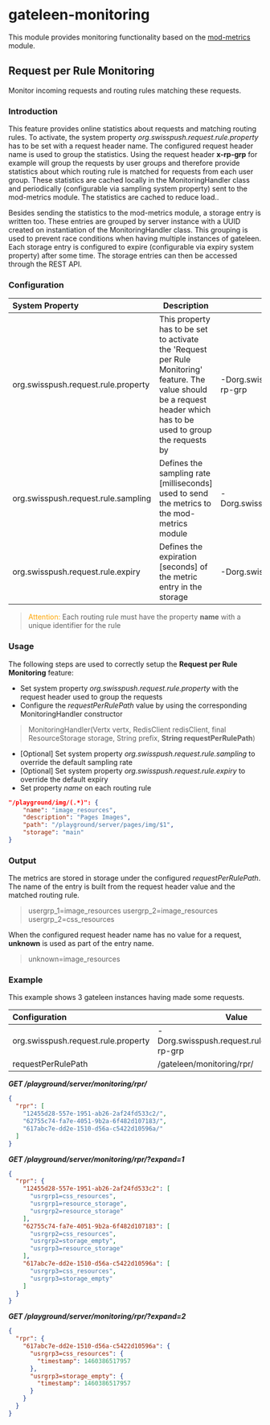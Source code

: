 # gateleen-monitoring
This module provides monitoring functionality based on the [mod-metrics](https://github.com/swisspush/mod-metrics) module.

## Request per Rule Monitoring
Monitor incoming requests and routing rules matching these requests.

### Introduction
This feature provides online statistics about requests and matching routing rules. To activate, the system property _org.swisspush.request.rule.property_ has to be set with a request header name.
The configured request header name is used to group the statistics. Using the request header **x-rp-grp** for example will group the requests by user groups and therefore provide statistics about which routing rule is matched for requests from each user group.
These statistics are cached locally in the MonitoringHandler class and periodically (configurable via sampling system property) sent to the mod-metrics module. The statistics are cached to reduce load..
 
Besides sending the statistics to the mod-metrics module, a storage entry is written too. These entries are grouped by server instance with a UUID created on instantiation of the MonitoringHandler class. This grouping is used to prevent race conditions when having multiple instances of gateleen.
Each storage entry is configured to expire (configurable via expiry system property) after some time. The storage entries can then be accessed through the REST API. 

### Configuration
| System Property                     | Description      | Example |
|:----------------------------------- | -----------------| ------- |
| org.swisspush.request.rule.property | This property has to be set to activate the 'Request per Rule Monitoring' feature. The value should be a request header which has to be used to group the requests by | -Dorg.swisspush.request.rule.property=x-rp-grp |
| org.swisspush.request.rule.sampling | Defines the sampling rate [milliseconds] used to send the metrics to the mod-metrics module | -Dorg.swisspush.request.rule.sampling=30000 |
| org.swisspush.request.rule.expiry   | Defines the expiration [seconds] of the metric entry in the storage | -Dorg.swisspush.request.rule.expiry=120 |

> <font color="orange">Attention: </font> Each routing rule must have the property **name** with a unique identifier for the rule

### Usage
The following steps are used to correctly setup the **Request per Rule Monitoring** feature:

* Set system property _org.swisspush.request.rule.property_ with the request header used to group the requests
* Configure the _requestPerRulePath_ value by using the corresponding MonitoringHandler constructor

> MonitoringHandler(Vertx vertx, RedisClient redisClient, final ResourceStorage storage, String prefix, **String requestPerRulePath**)

* [Optional] Set system property _org.swisspush.request.rule.sampling_ to override the default sampling rate
* [Optional] Set system property _org.swisspush.request.rule.expiry_ to override the default expiry
* Set property _name_ on each routing rule

```json
"/playground/img/(.*)": {
	"name": "image_resources",
	"description": "Pages Images",
	"path": "/playground/server/pages/img/$1",
	"storage": "main"
}
```

### Output
The metrics are stored in storage under the configured _requestPerRulePath_. The name of the entry is built from the request header value and the matched routing rule.
> usergrp_1=image_resources
> usergrp_2=image_resources
> usergrp_2=css_resources

When the configured request header name has no value for a request, **unknown** is used as part of the entry name.
> unknown=image_resources

### Example
This example shows 3 gateleen instances having made some requests.

| Configuration                     | Value |
|:----------------------------------- | -----------------| 
| org.swisspush.request.rule.property | -Dorg.swisspush.request.rule.property=x-rp-grp |
| requestPerRulePath | /gateleen/monitoring/rpr/ |

**_GET /playground/server/monitoring/rpr/_**
```json
{
  "rpr": [
    "12455d28-557e-1951-ab26-2af24fd533c2/",
    "62755c74-fa7e-4051-9b2a-6f482d107183/",
    "617abc7e-dd2e-1510-d56a-c5422d10596a/"
  ]
}
```

**_GET /playground/server/monitoring/rpr/?expand=1_**
```json
{
  "rpr": {
    "12455d28-557e-1951-ab26-2af24fd533c2": [
      "usrgrp1=css_resources",
      "usrgrp1=resource_storage",
      "usrgrp2=resource_storage"
    ],
    "62755c74-fa7e-4051-9b2a-6f482d107183": [
      "usrgrp2=css_resources",
      "usrgrp2=storage_empty",
      "usrgrp3=resource_storage"
    ],
    "617abc7e-dd2e-1510-d56a-c5422d10596a": [
      "usrgrp3=css_resources",
      "usrgrp3=storage_empty"
    ]
  }
}
```

**_GET /playground/server/monitoring/rpr/?expand=2_**
```json
{
  "rpr": {
    "617abc7e-dd2e-1510-d56a-c5422d10596a": {
      "usrgrp3=css_resources": {
        "timestamp": 1460386517957
      },
      "usrgrp3=storage_empty": {
        "timestamp": 1460386517957
      }
    }
  }
}
```